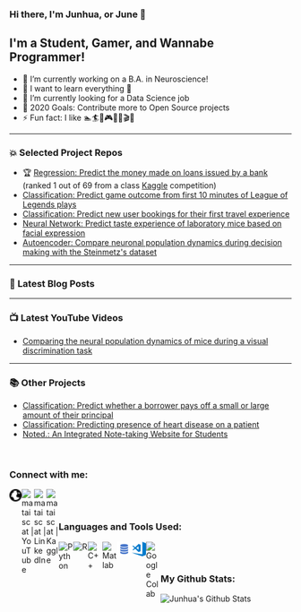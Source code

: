 ### Hi there, I'm Junhua, or June 👋

## I'm a Student, Gamer, and Wannabe Programmer!
- 🔬 I’m currently working on a B.A. in Neuroscience!
- 🌱 I want to learn everything 🤣
- 👯 I’m currently looking for a Data Science job
- 🥅 2020 Goals: Contribute more to Open Source projects
- ⚡ Fun fact: I like 🏊🏄🎿🎮🎸🎤🎬📖

---

### 💥 Selected Project Repos

- 🏆 [Regression: Predict the money made on loans issued by a bank](https://github.com/mataiscat/STAT301-3-regression) (ranked 1 out of 69 from a class [Kaggle](https://www.kaggle.com/c/nustat3013reg) competition)
- [Classification: Predict game outcome from first 10 minutes of League of Legends plays](https://github.com/mataiscat/STAT301-3-final-project)
- [Classification: Predict new user bookings for their first travel experience](https://github.com/mataiscat/STAT301-1-final-project)
- [Neural Network: Predict taste experience of laboratory mice based on facial expression](https://github.com/mataiscat/lee-lab-taste)
- [Autoencoder: Compare neuronal population dynamics during decision making with the Steinmetz's dataset](https://github.com/mataiscat/)

---

### 📕 Latest Blog Posts


---

### 📺 Latest YouTube Videos

- [Comparing the neural population dynamics of mice during a visual discrimination task](https://youtu.be/p0L0yrXQWqU)

---

### 📚 Other Projects

- [Classification: Predict whether a borrower pays off a small or large amount of their principal](https://github.com/mataiscat/STAT301-3-classification) 
- [Classification: Predicting presence of heart disease on a patient](https://github.com/mataiscat/STAT301-2-final-project)
- [Noted.: An Integrated Note-taking Website for Students](https://github.com/Noted-U/noted)

<br />

### Connect with me:

[<img align="left" alt="mataiscat" width="22px" src="https://raw.githubusercontent.com/iconic/open-iconic/master/svg/globe.svg" />][website]
[<img align="left" alt="mataiscat | YouTube" width="22px" src="https://cdn.jsdelivr.net/npm/simple-icons@v3/icons/youtube.svg" />][youtube]
[<img align="left" alt="mataiscat | LinkedIn" width="22px" src="https://cdn.jsdelivr.net/npm/simple-icons@v3/icons/linkedin.svg" />][linkedin]
[<img align="left" alt="mataiscat | Kaggle" width="22px" src="https://www.analyticsvidhya.com/wp-content/uploads/2015/06/kaggle-logo-transparent-300.png" />][Kaggle]

<br />
<br />

### Languages and Tools Used:

<img align="left" alt="Python" width="26px" src="https://cdn3.iconfinder.com/data/icons/logos-and-brands-adobe/512/267_Python-512.png" />
<img align="left" alt="R" width="26px" src="https://www.r-project.org/logo/Rlogo.svg" />
<img align="left" alt="C++" width="26px" src="https://user-images.githubusercontent.com/42747200/46140125-da084900-c26d-11e8-8ea7-c45ae6306309.png" />
<img align="left" alt="Matlab" width="26px" src="https://upload.wikimedia.org/wikipedia/commons/2/21/Matlab_Logo.png" />
<img align="left" alt="SQL" width="26px" src="https://raw.githubusercontent.com/github/explore/80688e429a7d4ef2fca1e82350fe8e3517d3494d/topics/sql/sql.png" />
<img align="left" alt="Visual Studio Code" width="26px" src="https://raw.githubusercontent.com/github/explore/80688e429a7d4ef2fca1e82350fe8e3517d3494d/topics/visual-studio-code/visual-studio-code.png" />
<img align="left" alt="Google Colab" width="26px" src="https://colab.research.google.com/img/colab_favicon_256px.png" />

<br />
<br />

### My Github Stats:

<img align="left" alt="Junhua's Github Stats" src="https://github-readme-stats.vercel.app/api?username=mataiscat&show_icons=true&hide_border=true" />

[website]: https://github.com/mataiscat
[youtube]: https://www.youtube.com/channel/UCGVY8MbaKWbF13etY7X-2_g?view_as=subscriber
[linkedin]: https://www.linkedin.com/in/junhua-tan-b5544a195/
[kaggle]: https://www.kaggle.com/junhuatan